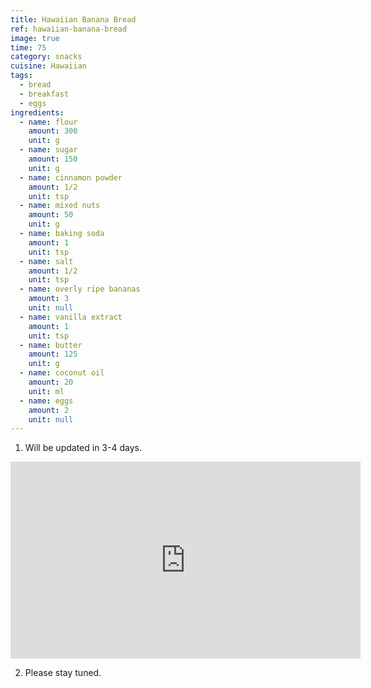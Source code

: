 ```yaml
---
title: Hawaiian Banana Bread
ref: hawaiian-banana-bread
image: true
time: 75
category: snacks
cuisine: Hawaiian
tags:
  - bread
  - breakfast
  - eggs
ingredients:
  - name: flour
    amount: 300
    unit: g
  - name: sugar
    amount: 150
    unit: g
  - name: cinnamon powder
    amount: 1/2
    unit: tsp
  - name: mixed nuts
    amount: 50
    unit: g
  - name: baking soda
    amount: 1
    unit: tsp
  - name: salt
    amount: 1/2
    unit: tsp
  - name: overly ripe bananas
    amount: 3
    unit: null
  - name: vanilla extract
    amount: 1
    unit: tsp
  - name: butter
    amount: 125
    unit: g
  - name: coconut oil
    amount: 20
    unit: ml
  - name: eggs
    amount: 2
    unit: null
---
```


1. Will be updated in 3-4 days.

<div class="video-container"><iframe width="560" height="315" src="https://youtu.be/Ubc7N_CusSo" frameborder="0" allow="accelerometer; autoplay; encrypted-media; gyroscope; picture-in-picture" allowfullscreen></iframe></div>

2. Please stay tuned.








